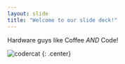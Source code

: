 ```yaml
---
layout: slide
title: "Welcome to our slide deck!"
---
```


Hardware guys like Coffee _AND_ Code!

![codercat](https://octodex.github.com/images/codercat.jpg)
{: .center}
